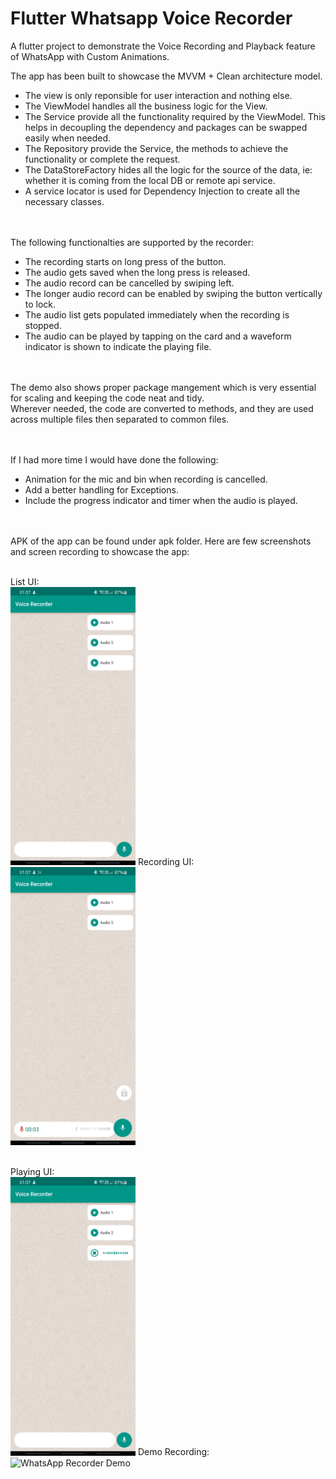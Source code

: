 # Flutter Whatsapp Voice Recorder

A flutter project to demonstrate the Voice Recording and Playback feature of WhatsApp with Custom Animations.

The app has been built to showcase the MVVM + Clean architecture model.<br>
<ul>
<li>The view is only reponsible for user interaction and nothing else.</li>
<li>The ViewModel handles all the business logic for the View.</li>
<li>The Service provide all the functionality required by the ViewModel. This helps in decoupling the dependency and packages can be swapped easily when needed.</li>
<li>The Repository provide the Service, the methods to achieve the functionality or complete the request.</li>
<li>The DataStoreFactory hides all the logic for the source of the data, ie: whether it is coming from the local DB or remote api service.</li>
<li>A service locator is used for Dependency Injection to create all the necessary classes.</li>
</ul>

<br><br>
The following functionalties are supported by the recorder:
<ul>
<li>The recording starts on long press of the button.</li>
<li>The audio gets saved when the long press is released.</li>
<li>The audio record can be cancelled by swiping left.</li>
<li>The longer audio record can be enabled by swiping the button vertically to lock.</li>
<li>The audio list gets populated immediately when the recording is stopped.</li>
<li>The audio can be played by tapping on the card and a waveform indicator is shown to indicate the playing file.</li>
</ul>


<br><br>
The demo also shows proper package mangement which is very essential for scaling and keeping the code neat and tidy.<br>
Wherever needed, the code are converted to methods, and they are used across multiple files then separated to common files.<br>

<br><br>
If I had more time I would have done the following:<br>
<ul>
  <li>Animation for the mic and bin when recording is cancelled.</li>
  <li>Add a better handling for Exceptions.</li>
  <li>Include the progress indicator and timer when the audio is played.</li>
</ul>

<br><br>
APK of the app can be found under apk folder. Here are few screenshots and screen recording to showcase the app:
<br><br>

List UI:    
<img src="screenshots_and_recordings/list-ui.jpg" alt="WhatsApp Recorder List" width="200"/>
Recording UI:   
<img src="screenshots_and_recordings/recording-ui.jpg" alt="WhatsApp Recorder Recording UI" width="200"/>
<br><br>

Playing UI:   
<img src="screenshots_and_recordings/playing-ui.jpg" alt="WhatsApp Recorder Playing UI" width="200"/>
Demo Recording: 
<img src="screenshots_and_recordings/app-demo.gif" alt="WhatsApp Recorder Demo" width="200"/>